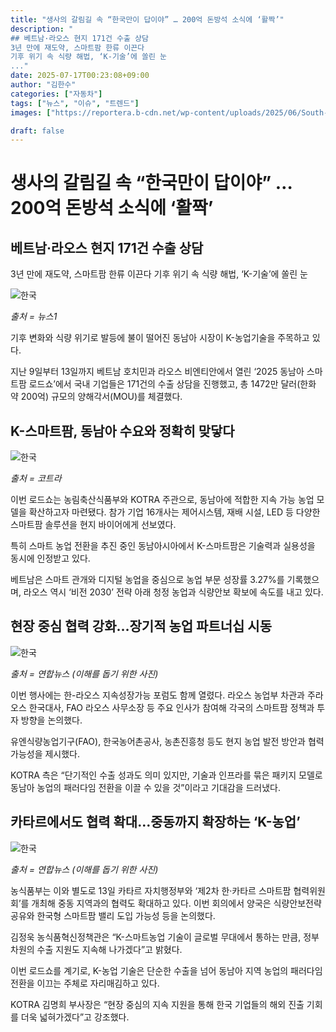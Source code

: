 ```yaml
---
title: "생사의 갈림길 속 “한국만이 답이야” … 200억 돈방석 소식에 ‘활짝’"
description: "
## 베트남·라오스 현지 171건 수출 상담
3년 만에 재도약, 스마트팜 한류 이끈다
기후 위기 속 식량 해법, ‘K-기술’에 쏠린 눈
..."
date: 2025-07-17T00:23:08+09:00
author: "김한수"
categories: ["자동차"]
tags: ["뉴스", "이슈", "트렌드"]
images: ["https://reportera.b-cdn.net/wp-content/uploads/2025/06/South-Koreas-Agricultural-Southeast-Asia-MOU-1024x576.jpg"]

draft: false
---
```


# 생사의 갈림길 속 “한국만이 답이야” … 200억 돈방석 소식에 ‘활짝’


## 베트남·라오스 현지 171건 수출 상담
3년 만에 재도약, 스마트팜 한류 이끈다
기후 위기 속 식량 해법, ‘K-기술’에 쏠린 눈


![한국](https://reportera.b-cdn.net/wp-content/uploads/2025/06/South-Koreas-Agricultural-Southeast-Asia-MOU-1024x576.jpg)

*출처 = 뉴스1*

기후 변화와 식량 위기로 발등에 불이 떨어진 동남아 시장이 K-농업기술을 주목하고 있다.

지난 9일부터 13일까지 베트남 호치민과 라오스 비엔티안에서 열린 ‘2025 동남아 스마트팜 로드쇼’에서 국내 기업들은 171건의 수출 상담을 진행했고, 총 1472만 달러(한화 약 200억) 규모의 양해각서(MOU)를 체결했다.


## K-스마트팜, 동남아 수요와 정확히 맞닿다


![한국](https://reportera.b-cdn.net/wp-content/uploads/2025/06/스마트팜-3-1024x605.jpg)

*출처 = 코트라*

이번 로드쇼는 농림축산식품부와 KOTRA 주관으로, 동남아에 적합한 지속 가능 농업 모델을 확산하고자 마련됐다. 참가 기업 16개사는 제어시스템, 재배 시설, LED 등 다양한 스마트팜 솔루션을 현지 바이어에게 선보였다.

특히 스마트 농업 전환을 추진 중인 동남아시아에서 K-스마트팜은 기술력과 실용성을 동시에 인정받고 있다.

베트남은 스마트 관개와 디지털 농업을 중심으로 농업 부문 성장률 3.27%를 기록했으며, 라오스 역시 ‘비전 2030’ 전략 아래 청정 농업과 식량안보 확보에 속도를 내고 있다.


## 현장 중심 협력 강화…장기적 농업 파트너십 시동


![한국](https://reportera.b-cdn.net/wp-content/uploads/2025/06/스마트팜-1-1024x600.jpg)

*출처 = 연합뉴스 (이해를 돕기 위한 사진)*

이번 행사에는 한-라오스 지속성장가능 포럼도 함께 열렸다. 라오스 농업부 차관과 주라오스 한국대사, FAO 라오스 사무소장 등 주요 인사가 참여해 각국의 스마트팜 정책과 투자 방향을 논의했다.

유엔식량농업기구(FAO), 한국농어촌공사, 농촌진흥청 등도 현지 농업 발전 방안과 협력 가능성을 제시했다.

KOTRA 측은 “단기적인 수출 성과도 의미 있지만, 기술과 인프라를 묶은 패키지 모델로 동남아 농업의 패러다임 전환을 이끌 수 있을 것”이라고 기대감을 드러냈다.


## 카타르에서도 협력 확대…중동까지 확장하는 ‘K-농업’


![한국](https://reportera.b-cdn.net/wp-content/uploads/2025/06/스마트팜-2-1024x659.jpg)

*출처 = 연합뉴스 (이해를 돕기 위한 사진)*

농식품부는 이와 별도로 13일 카타르 자치행정부와 ‘제2차 한·카타르 스마트팜 협력위원회’를 개최해 중동 지역과의 협력도 확대하고 있다. 이번 회의에서 양국은 식량안보전략 공유와 한국형 스마트팜 밸리 도입 가능성 등을 논의했다.

김정욱 농식품혁신정책관은 “K-스마트농업 기술이 글로벌 무대에서 통하는 만큼, 정부 차원의 수출 지원도 지속해 나가겠다”고 밝혔다.

이번 로드쇼를 계기로, K-농업 기술은 단순한 수출을 넘어 동남아 지역 농업의 패러다임 전환을 이끄는 주체로 자리매김하고 있다.

KOTRA 김명희 부사장은 “현장 중심의 지속 지원을 통해 한국 기업들의 해외 진출 기회를 더욱 넓혀가겠다”고 강조했다.
